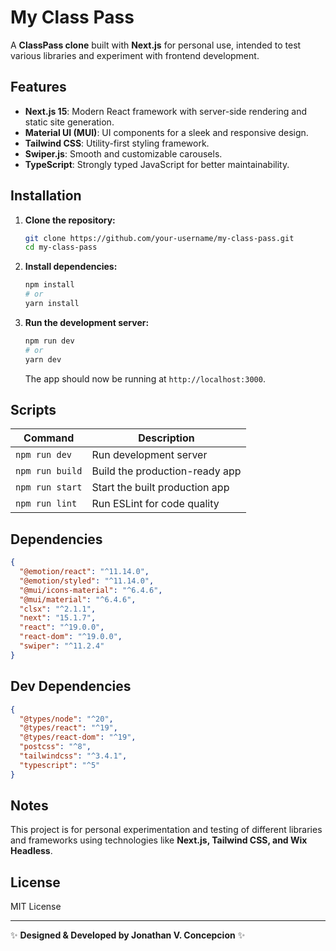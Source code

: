 # My Class Pass

A **ClassPass clone** built with **Next.js** for personal use, intended to test various libraries and experiment with frontend development.

## Features
- **Next.js 15**: Modern React framework with server-side rendering and static site generation.
- **Material UI (MUI)**: UI components for a sleek and responsive design.
- **Tailwind CSS**: Utility-first styling framework.
- **Swiper.js**: Smooth and customizable carousels.
- **TypeScript**: Strongly typed JavaScript for better maintainability.

## Installation

1. **Clone the repository:**
   ```sh
   git clone https://github.com/your-username/my-class-pass.git
   cd my-class-pass
   ```

2. **Install dependencies:**
   ```sh
   npm install
   # or
   yarn install
   ```

3. **Run the development server:**
   ```sh
   npm run dev
   # or
   yarn dev
   ```
   The app should now be running at `http://localhost:3000`.

## Scripts
| Command         | Description                          |
|---------------|----------------------------------|
| `npm run dev` | Run development server           |
| `npm run build` | Build the production-ready app   |
| `npm run start` | Start the built production app  |
| `npm run lint` | Run ESLint for code quality     |

## Dependencies
```json
{
  "@emotion/react": "^11.14.0",
  "@emotion/styled": "^11.14.0",
  "@mui/icons-material": "^6.4.6",
  "@mui/material": "^6.4.6",
  "clsx": "^2.1.1",
  "next": "15.1.7",
  "react": "^19.0.0",
  "react-dom": "^19.0.0",
  "swiper": "^11.2.4"
}
```

## Dev Dependencies
```json
{
  "@types/node": "^20",
  "@types/react": "^19",
  "@types/react-dom": "^19",
  "postcss": "^8",
  "tailwindcss": "^3.4.1",
  "typescript": "^5"
}
```

## Notes
This project is for personal experimentation and testing of different libraries and frameworks using technologies like **Next.js, Tailwind CSS, and Wix Headless**.

## License
MIT License

---
✨ **Designed & Developed by Jonathan V. Concepcion** ✨